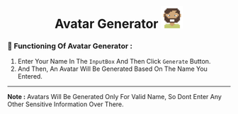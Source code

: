 <h1 align="center"> Avatar Generator <img src="Img-Src/Readme-Logo.svg" width="50px" height="50px"> </h1>

### 🔁 Functioning Of Avatar Generator :

1. Enter Your Name In The `InputBox` And Then Click `Generate` Button.
2. And Then, An Avatar Will Be Generated Based On The Name You Entered.

---

**Note :** Avatars Will Be Generated Only For Valid Name, So Dont Enter Any Other Sensitive Information Over There.
